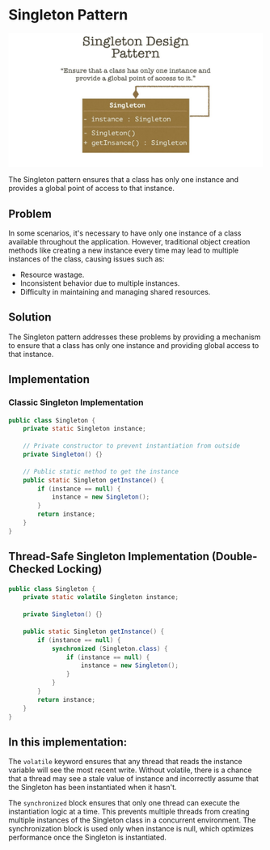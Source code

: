 # Singleton Pattern

<p align="center">
  <img src="../photos/Singleton pattern java example.jpg" alt="Alt text" />
</p>

The Singleton pattern ensures that a class has only one instance and provides a global point of access to that instance.

## Problem

In some scenarios, it's necessary to have only one instance of a class available throughout the application. However, traditional object creation methods like creating a new instance every time may lead to multiple instances of the class, causing issues such as:

- Resource wastage.
- Inconsistent behavior due to multiple instances.
- Difficulty in maintaining and managing shared resources.

## Solution

The Singleton pattern addresses these problems by providing a mechanism to ensure that a class has only one instance and providing global access to that instance.

## Implementation

### Classic Singleton Implementation

```java
public class Singleton {
    private static Singleton instance;

    // Private constructor to prevent instantiation from outside
    private Singleton() {}

    // Public static method to get the instance
    public static Singleton getInstance() {
        if (instance == null) {
            instance = new Singleton();
        }
        return instance;
    }
}
```

## Thread-Safe Singleton Implementation (Double-Checked Locking)

```java
public class Singleton {
    private static volatile Singleton instance;

    private Singleton() {}

    public static Singleton getInstance() {
        if (instance == null) {
            synchronized (Singleton.class) {
                if (instance == null) {
                    instance = new Singleton();
                }
            }
        }
        return instance;
    }
}

```

## In this implementation:

The `volatile` keyword ensures that any thread that reads the instance variable will see the most recent write. Without volatile, there is a chance that a thread may see a stale value of instance and incorrectly assume that the Singleton has been instantiated when it hasn't.

The `synchronized` block ensures that only one thread can execute the instantiation logic at a time. This prevents multiple threads from creating multiple instances of the Singleton class in a concurrent environment. The synchronization block is used only when instance is null, which optimizes performance once the Singleton is instantiated.
